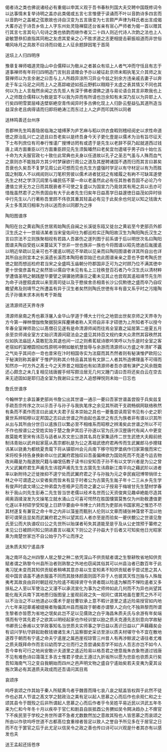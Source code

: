 <!-- { "loadSidebar": true } -->
偈者诗之类也佛说诸经必有重偈以申其义观于吾书春秋列国大夫交聘中国既修词令以达事情末复举诗明之盖亦此类偈或五言七言惟便于读诵而不叶以音韵诗多四言而以音韵叶之盖被之弦歌故也诗自汉变为五言唐变为七言颇严声律为释氏者出言成偈大畧亦近于诗吾乡佐上人字东州处灵隐禅窟还台省亲有宻心严师者为偈一首以赠其行其言七言其句八句诗之类也依韵而继作者又二十四人则近代诗人次韵之法也上人姿敏慧叅扣直指其同袍之友虑其爱亲之心不胜求道之志更相提击蕲振祖道而非世俗嘲风咏月之具故不曰诗而曰偈上人征余题辞因笔于首简

送埙上人归四明序

豫章复禅师唱道灵隐山中合儒释以为敎从之者甚众有埙上人者气冲而守恬且有志于道事禅师有年将归四明造门言别且请赠会予亦以被征赴京师未暇执笔又介其师之友奫禅师以为言余谢之曰吾与上人所趋异涂所习异业今兹之别余方违亲戚去妻子以奔走于车尘马足之间而上人之髙踪峻迹如孤云野鹤以翱翔于太虚之表其情又不同也其何以为上人言哉然余闻之古先哲人有深于佛者谓佛之道与易论语合其言非欺我也上人之师既合儒释以为敎是宜不以我为异而有所请也岂余知有未深乃反以为异耶上人行矣四明雪窦层峰迭壁崭絶空青传闻异时多古佛化现上人归卧云壑益弘其道所造当益深余老且病得请而归即将絶涛江而东过上人之庐而叩其所以同者

送林鸣善还台州序

吾郡林先生鸣善隐居临海之墟缚茅为庐艺麻与稻以供衣食暇则稽经阅史以求性命道徳之原治乱兴亡之迹且曰吾老矣以是终吾身今天子更化壹是以儒术为治有旨尽征天下士布列庶位有司奉行惟谨广搜博访罔有或遗于是先生以老辞不获乃起就道西过钱唐上谒方面重臣以行方面重臣顾见先生须鬓皤然曰老矣宜勿遣嗟乎男子四十始仕五十命为大夫服官政七十致仕此常典也夫身以任道故以孔子之圣志气虽与人殊而血气之禀则亦不能独异方其少时梦寐欲行周公之道及其歴聘诸国不遇而归而其言曰甚矣吾衰也久矣吾不复梦见周公此可想而见也先生方盛强时学足以有守材足以有为而胜国之制取人不以阀阅则以刀笔积劳彼以儒术进者犹冠之有緌履之有絇不可缺耳遂使先生之材之学浮沉闾里与编民伍不蒙一命以老虽然此必有任其咎者吾固不必论乃今遭值立贤无方之日而其既衰者不可使之复盛以为国宣力乃竟敛其有用之具以去亦可惜哉虽然君子之所贵固自有大于此者先生归矣年日益髙学日益邃徳日益茂如异时徐中行先生以八行著称吾里顾不伟欤其重其轻盖必有见于此矣余也何足以知之钱唐大夫士多羡其归相率为诗以送而余以同郡为之序

陶阳图谱序

陶阳在台之黄岩陶氏世居焉始陶氏自闽之长溪徙东瓯又徙台之黄岩至今吏部员外郎汉生氏之十一世祖讳某者当宋皇佑间仕为都巡检实迁陶阳故汉生为陶阳陶氏汉生之言曰宗法不立则族聚相视有若路人吾甚伤之遂列图于前系谱于后以明世次名曰陶阳图谱夫陶自受姓以来蔓延天下世非一世也族非一族也今将图谱以昭先徳迪后胤援逺以明近举疏以见亲可也不援逺以明近不举疏以见亲而曰陶阳图谱者详其所自出也详其所自出则宜本之长溪遗长溪而本陶阳者崇始迁也此图谱亲亲之意也予尝考陶氏世徳之懿而想巡检府君当宋之全盛鸣玉庙朝分符郡国非乏可为之时顾乃位不满其徳中更十世俊彦盖有之矣然皆以儒自守未见有名上三铨秩登百石者乃今汉生氏以清材粹学遭值圣明之朝践歴华要譬之骐骥驰骋康庄之衢未见其止也尝观其逺祖靖节先生所为命子诗歴叙虞宾以来至周司徒以及于愍侯舍丞相青长沙公侃勲徳之盛而卒乃自叹瞻望弗及则靖节之所遭盖有异于汉生者矣然则陶氏世徳有丰有啬又系乎时之污隆陶氏子孙循末求本尚有考于斯哉

送清源师还天界寺序

清源师泉南之秀也慕浮屠入金华山学道于傅大士行化之地尝出世矣京师之天界寺为方今第一禅林僧伽攸聚据猊床挥麈拂者称人天师自非丰才硕徳为上所知者不以授今年春全室禅师泐公以髙僧召见遂有是命清源师闻而往焉全室嘉之延居第二座夏五月余至京师谒全室方丈始识清源间窥法会之盛见其持百文规约束大众肃然其容秩然其仪如执法庙廷人莫敢犯及其退也间一过之则煮茗赋诗歌吟笑呼以为乐是时全室之客老宿如朽室楩圆彻如性原明冲黙如敏机慧皆辱与余游而清源师以方盛之年清旷不覊之气处乎其间亦一竒也昔宋在汴时相国寺实为法窟而其杰然者则有秘演惟俨欧阳公于秘演则称其豪旷于惟俨则称其介特且喜其皆有文辞二人者其所造佛理虽不可得而知然亦一时方外之髙士今之天界昔之相国也有如清源师者吾亦谓有演俨之风余既南还心颇念之未几复相见钱唐握手倾写颇洽居无几何又踵门请曰吾将还矣白云在空去来无迹固如是耶归造全室为我谢曰尘世之人追想禅悦则未始一日忘也

詹氏世谱序

今翰林学士承旨兼吏部尚书詹公出其世谱一通示一夔曰吾家世谱盖尝毁于兵矣兹复手疏吾宗传序之次以示吾子与孙子与我执笔序之余见其所疏干支疏畅纲网联络秩然有条而不紊作而言曰此诚大夫君子反本崇始之具也一夔蚤尝读周官书见有小史之职奠世系辨昭穆以定邦国之志曰此世谱之所由起也盖世之有氏为族者非有谱以识其所从出与其所由分世日以逺族日以繁必至不相维系而昭穆之辨淆矣此世谱之所以不可不作也按谱公之受姓实始于楚之詹尹其后子孙遂以官为氏渉汉歴唐代有闻人中更变故莫能考至宋有讳范与适者从苏文忠公游其名具在家集适传二世生武徳大夫殿前统制讳青始以武弁起家扈从髙宗都杭是为公之髙祖武徳府君再传而生武翼郎马歩摠辖讳某以骁勇为都统夏贵麾下将从镇鄂州会元兵南下移守阳罗堡病作归家第俄而宋亡宋将校多持告身换新命以仕武翼府君独叹曰吾虽偏禆欲为国効死而不克遂今运去物改尚藉是为哉遂脱尺籍与编氓伍教子读书曰安知吾子孙不有以文学兴者是为公之曾大父武翼府君生声甫先生讳镗声甫先生生古寳先生讳鼎新江南平向之藉武阶以进者率以新附待之迁徙挫抑不遑宁处而武翼府君之子与孙独为元之幸民峩冠博带徜徉士林之中可谓遗之以安者矣而皆未有显于时者公为古寳先生胤子年十二三从乡先生学有俊声时虞文靖公之仲弟盘为苍梧尹见而竒之妻之以子授易于梅坡甘先生楚材学春秋于我山刘先生彭寿二先生皆当世老儒以经术名世而公天资俊爽见趣卓絶能尽造其阃奥涵揉浚发为文操笔立就水涌山立可喜可愕然在胜国懐寳莫售仅为州助敎遭值更化遂以丰材硕学受知皇上日跻华要由中书博士六转而为吏部尚书国家用之惟恐不尽其材遂复有兼官之命十年之内非以藻鉴而甄别人伦则以文章而铺张神藻曾不混以他职可谓荣且显矣而武翼府君之所以望其后人者亦至是而验矣一夔伏覩公之世谱见詹氏至公而大执谱叹曰公之先世所以贻谋者茍失其道能至是乎及从公史馆预于纂修之末见公日被顾问知公阴进嘉言以福天下则公之子孙益大于后者又可知矣他日光昭家乘为南楚世家岂不自公始乎乃不让而序之

送朱质夫知宁逺县序

海之南环岛之州四黎人居之黎之种二依凭深山不供贡赋者谓之生黎耕牧省地知供贡赋者谓之熟黎今州县所治者则熟黎之外地也窃闻其俗其可以州县治者已数百年于此夷习犹未变而其知供贡赋者稍咈其意亦易以生变矧素不知供贡赋者乎尝试思之其人视中国言语虽不通衣服虽不同而其肢体颜面则固不异于人也彼其天性岂独与人殊哉夷考其故良由异时朝廷视为险逺不暇择贤守令贤者既以险逺为解而不惮险逺者又多挟私之人至以军使治之又漫不以承流宣化为事为之师帅如此几何而不为异也尚望其能化哉天兵南下其地悉归版图皇上鉴观前政之失一视同仁谓其地虽在要荒之外不可以不治治之不以他道必以儒术于是铨曹钦承上意不暇计道里之逺近险易授官如内地六七年来冠章甫被缝掖者殆徧其州县而报政于朝者亦谓黎人之向化不独熟黎而所谓生黎者亦皆愿为省地之氓矣此岂不足以见儒效之白乎海昌朱质夫氏与余游有年矣端慎而有守其先君子之欲其以明经起家也作经训堂以励之质夫克遵先志刻意向学故秘书卿贡公泰甫以文学政事知名当世质夫实师事之学日益以髙识日益以广声藉藉矣会有诏兴学杭守辟起助敎钱塘诸生未几监察御史采访至浙以质夫材堪守令不宜在散地遂荐于朝而有宁逺之命夫宁逺崖之属邑崖视琼管三州昔人有再渉鲸波之语往者尤难之质夫既拜命作而言曰幼而学之壮而行之吾尝诵矣吾学不如古人吾志亦岂不如今人吾今幸有可行之地尚安敢计夫道里之逺近险易以格吾君之徳意哉朱衣象笏道过钱唐不见有难色诗曰蔼蔼王多吉士惟君子使此王遵过九折坂所以愿为忠臣也欤质夫行矣吾知海南气习之变自我朝始而四州之邑声明文物之盛自宁逺始矣若夫变夷为夏其设施次第必有其道质夫政成而还吾请问其目焉

哀颂序

呜呼哀颂之作其始于秦人所赋黄鸟者乎魏晋而降七哀八哀之赋盖皆权舆于此然不徒作也必其人节谊之髙文学之懿政治之美有足以起人思慕之心而后作也余观仁和之士颂其县令于既殁之后非所谓起人思慕之心而后作者乎令吴姓平易近民以洪武五年冬来为仁和今年冬十月以疾卒于官仁和剧县自辰抵酉公务猬如吴令闗决趋办上不瘝官下不疾民至于学校之务世所谓不急者尤数数然加之意故其殁也人皆思慕之而哀颂之所由以作欤呜呼世道不古都髙位食重禄者皆足以致人之誉自予所见多在于居官之日而不在于罢官之后于此尤足以信吴令之政之善也传曰诗可以兴观是什者其亦有以感发也夫 

送王孟起还括苍序


